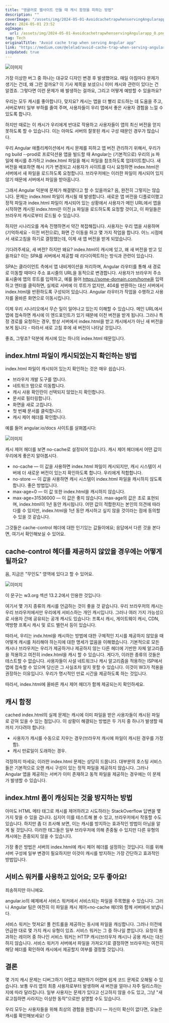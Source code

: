 ```yaml
---
title: "앵귤러로 웹사이트 만들 때 캐시 함정을 피하는 방법"
description: ""
coverImage: "/assets/img/2024-05-01-AvoidcachetrapwhenservingAngularapp_0.png"
date: 2024-05-01 23:52
ogImage: 
  url: /assets/img/2024-05-01-AvoidcachetrapwhenservingAngularapp_0.png
tag: Tech
originalTitle: "Avoid cache trap when serving Angular app"
link: "https://medium.com/@elelad/avoid-cache-trap-when-serving-angular-app-c5981653d156"
isUpdated: true
---
```





![이미지](/assets/img/2024-05-01-AvoidcachetrapwhenservingAngularapp_0.png)

가장 이상한 버그 중 하나는 대규모 디자인 변경 후 발생했어요. 매일 아침마다 문제가 생기는 건데, 왜 그런 걸까요? 이 기사 제목을 보셨으니 이미 캐시와 관련이 있다는 건 알겠죠. 그렇다면 이런 문제가 왜 발생하는 걸까요, 그리고 어떻게 예방할 수 있을까요?

<div class="content-ad"></div>

우리는 모두 캐시를 좋아합니다, 맞지요? 캐시는 앱을 더 빨리 로드하는 데 도움을 주고, 서버로부터 일부 부하를 줄여 주며, 사용자들이 우리 앱에서 좋은 사용자 경험을 느낄 수 있도록 합니다.

하지만 때로는 이 캐시가 우리에게 반대로 작용하고 사용자들이 앱의 최신 버전을 얻지 못하도록 할 수 있습니다. 이는 아마도 서버의 잘못된 캐시 구성 때문인 경우가 많습니다.

우리 Angular 애플리케이션에서 캐시 문제를 피하고 앱 버전 관리하기 위해서, 우리가 ng build --prod로 프로덕션용 앱을 빌드할 때 Angular는 (기본적으로) 우리의 js 파일에 해시를 추가하고 index.html 파일을 해시 파일을 참조하도록 업데이트합니다. 새 버전을 배포하면 해시 키가 변경되고 사용자가 사이트를 다시 요청하면 index.html은 서버에서 새 파일을 로드하도록 요청합니다. 브라우저에는 이러한 파일이 캐시되어 있지 않기 때문에 서버에서 파일을 받아옵니다.

그래서 Angular 덕분에 문제가 해결됐다고 할 수 있을까요? 음, 완전히 그렇지는 않습니다. 문제는 index.html 파일이 캐시될 때 발생합니다. 새로운 앱 버전을 디플로이했고 정적 파일과 index.html 파일이 캐시되어 있는 상황에서 사용자가 메인 URL에서 앱을 시작하면 캐시된 index.html은 이전 js 파일을 로드하도록 요청할 것이고, 이 파일들은 브라우저 캐시로부터 로드될 수 있습니다.

<div class="content-ad"></div>

하지만 시나리오를 계속 진행하면서 약간 복잡해집니다. 사용자는 우리 앱을 사용하며(기억하세요 - 이전 버전으로), 화면 간 이동을 하고 몇 가지 작업을 합니다. 어느 시점에서 새로고침을 하기로 결정했는데, 이제 새 앱 버전을 받게 되었습니다.

기다려주세요, 새 버전? 하지만 왜요? index.html이 캐시에 있고, 왜 새 버전을 받고 있을까요? 이는 SPA를 서버에서 제공할 때 리다이렉트하는 방식과 관련이 있습니다.

SPA는 클라이언트 측에서 앱 내비게이션을 처리하며, Angular 라우터를 통해 새 경로로 이동할 때마다 주소 표시줄의 URL을 동적으로 변경합니다. 사용자가 브라우저 주소 표시줄에 앱의 루트를 입력하고, 예를 들어 https://some-domain.com/home을 입력하고 엔터를 클릭하면, 실제로 서버에 이 루트가 없지만, 404를 반환하는 대신 서버에서 index.html을 반환하도록 구성되어 있습니다. Angular 라우터가 작업을 수행하고 사용자를 올바른 화면으로 이동시킵니다.

이제 우리 시나리오에서 무슨 일이 일어나고 있는지 이해할 수 있습니다. 메인 URL에서 앱에 접속하면 캐시에 이 엔드포인트가 있기 때문에 이전 버전을 받게 됩니다. 그러나 특정 경로를 요청하는 경우, 항상 서버에서 index.html을 받고 캐시에서가 아닌 새 버전을 보게 됩니다 - 따라서 새로 고침 후에 새 버전이 나타날 것입니다.

<div class="content-ad"></div>

좋죠, 그렇죠? 덕분에 캐시에 있는 하나의 index.html 때문입니다.

## index.html 파일이 캐시되었는지 확인하는 방법

index.html 파일이 캐시되어 있는지 확인하는 것은 매우 쉽습니다.

- 브라우저 개발 도구를 엽니다.
- 네트워크 탭으로 이동합니다.
- 캐시 사용 확인란이 선택되지 않았는지 확인합니다.
- 문서로 필터링합니다.
- 화면을 새로 고칩니다.
- 첫 번째 문서를 클릭합니다.
- 캐시 제어 헤더를 확인합니다.

<div class="content-ad"></div>

예를 들어 angular.io/docs 사이트를 살펴봅시다:

![이미지](/assets/img/2024-05-01-AvoidcachetrapwhenservingAngularapp_1.png)

캐시 제어 헤더를 보면 no-cache로 설정되어 있습니다. 캐시 제어 헤더에서 어떤 값이 우리에게 좋은지 알아봅시다.

- no-cache — 이 값을 사용하면 index.html 파일이 캐시되지만, 캐시 시스템이 서버에 더 새로운 버전이 있는지 확인하도록 합니다. 우리에게 적합합니다.
- no-store — 이 값을 사용하면 캐시 시스템이 index.html 파일을 캐시하지 않도록 합니다. 좋은 방법입니다.
- max-age=0 — 이 값 또한 index.html을 캐시하지 않습니다.
- max-age=31536000 — 이 값은 좋지 않습니다. max-age의 값은 초로 표현되며, index.html이 1년 동안 캐시됩니다. 어떤 값이 적합한지는 본인의 의견에 따라 다를 수 있지만, index.html을 1년 동안 캐시하고 싶지 않을 것이라는 점에 동의할 수 있을 것 같습니다.

<div class="content-ad"></div>

그것들은 cache-control 헤더에 대한 인기있는 값들이에요; 응답에서 다른 것을 본다면, 여기서 확인해보실 수 있어요.

## cache-control 헤더를 제공하지 않았을 경우에는 어떻게 될까요?

음, 지금은 "무인도" 영역에 있다고 할 수 있어요.

![이미지](/assets/img/2024-05-01-AvoidcachetrapwhenservingAngularapp_2.png)

<div class="content-ad"></div>

이 문구는 w3.org 섹션 13.2.2에서 인용한 것입니다:

여기서 몇 가지 종류의 캐시를 언급하는 것이 좋을 것 같습니다. 우리 브라우저의 캐시는 우리 브라우저에서만 우리에게 서비스하는 개인 캐시입니다. 그러나 여러 가지 가능성으로 사용자 간에 공유되는 공개 캐시도 있습니다: 프록시 캐시, 게이트웨이 캐시, CDN, 역방향 프록시 캐시 및 로드 밸런서 등이 있습니다.

따라서, 우리는 indx.html을 캐시하는 방법에 대한 구체적인 지시를 제공하지 않았을 때 어떻게 캐시를 처리해야 하는지에 대한 명세가 없음을 이해했습니다. 기본적으로 모든 캐시나 브라우저는 우리가 제공하거나 제공하지 않는 다른 헤더에 기반한 자체 알고리즘을 적용하고 여전히 index.html을 캐시 할 수 있습니다. 게다가, 이러한 종류의 것들은 테스트할 수 없습니다. 사용자들이 사설 네트워크나 캐시 알고리즘을 적용하는 ISP에서 앱에 접속할 수 있으며 당신은 그 사실조차 알지 못할 수 있습니다. 이것이 W3가 적용을 권장하는 이유입니다. 우리가 명시적인 만료 시간을 제공하도록 하는 것입니다.

따라서, index.html에 올바른 캐시 제어 헤더가 함께 제공되는지 확인하세요.

<div class="content-ad"></div>

## 캐시 함정

cached index.html의 실제 문제는 캐시에 이미 파일을 받은 사용자들이 캐시된 파일로 갇혀 있을 수 있는 점입니다. 이 상황이 해결되는 방법은 두 가지 중 하나가 발생할 때까지 기다려야 합니다:

- 사용자가 캐시를 수동으로 지우는 경우(브라우저 캐시에 파일이 캐시된 경우를 가정함).
- 캐시 만료일이 도래하는 경우.

걱정하지 마세요; 이러한 index.html 문제는 상당히 드뭅니다. 대부분의 호스팅 서비스들은 기본적으로 오랜 캐시 구성이 있는 정적 파일을 제공하지 않습니다. 그러나 Angular 앱을 제공하는 서버가 이미 존재하고 동적 파일을 제공하는 경우에는 이 문제가 발생할 수 있습니다.

<div class="content-ad"></div>

## index.html 폼이 캐싱되는 것을 방지하는 방법

아마도 HTML 메타 태그로 캐시를 제어하려고 시도하라는 StackOverflow 답변을 몇 가지 찾을 수 있을 겁니다. 심지어 이를 테스트해 볼 수 있고, 브라우저에서 작동할 수도 있습니다. 하지만 좀 더 조사해 보면, 이는 캐시를 방지하는 효과적인 방법이 아님을 알게 될 것입니다. 이러한 태그들은 일부 브라우저에 의해 존중될 수 있지만 다른 유형의 캐시에는 존중되지 않을 수 있습니다.

가장 좋은 방법은 서버의 index.html에 캐시 제어 헤더를 설정하는 것입니다. 이를 위해 서버 구성에 일부 변경이 필요하지만 이것이 캐시를 방지하는 가장 간단하고 효과적인 방법입니다.

## 서비스 워커를 사용하고 있어요; 모두 좋아요!

<div class="content-ad"></div>

죄송하지만 아니에요.

angular.io의 예제에서 서비스 워커에서 서비스되는 파일을 주목했을 수 있습니다. 그러나 Angular 팀은 여전히 이 파일을 캐시 제어=no-cache 헤더와 함께 서버에서 보냅니다.

서비스 워커는 멋져요! 풀 컨트롤을 제공하는 동시에 파일을 캐싱합니다. 그러나 이전에 언급한 대로 몇 가지 캐시 유형이 있죠. 서비스 워커는 그 중 하나일 뿐입니다. 요청이 통과하는 레이어 중 하나인 서비스 워커는 HTTP 캐시(브라우저 캐시)나 공용 캐시는 대신하지 않습니다. 서비스 워커가 서버에서 파일을 가져오기로 결정하면 브라우저는 여전히 해당 헤더를 확인하여 캐시에서 제공할지 여부를 결정할 것입니다.

## 결론

<div class="content-ad"></div>

몇 가지 캐시 문제는 디버그하기 어렵고 재현하기 어렵며 쉽게 코드 문제로 오해될 수 있습니다. 보통 우리 앱의 최종 사용자로부터 발생하며 새 버전을 얼마나 자주 릴리스하는지에 따라 달라집니다. 일부 사용자는 문제가 있다고 신고하지 않을 수도 있고, 그냥 "새로고침하면 사라지는 이상한 동작"으로만 설명할 수도 있습니다.

우리 모두는 사용자들을 위해 최상의 경험을 원합니다 — 자신이 확신이 없다면, 오늘은 캐시를 확인해보세요! 😏